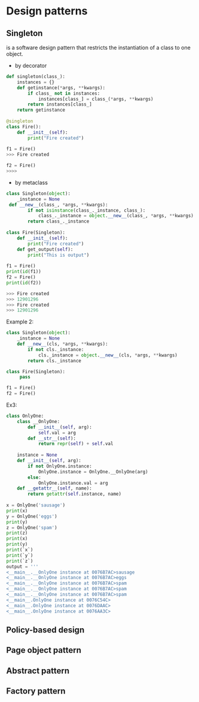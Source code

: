 # Design patterns

## Singleton
is a software design pattern that restricts the instantiation of a class to one object.

* by decorator
```python
def singleton(class_):  
    instances = {}  
    def getinstance(*args, **kwargs):  
        if class_ not in instances:  
            instances[class_] = class_(*args, **kwargs)  
        return instances[class_]  
    return getinstance  
  
@singleton  
class Fire():  
    def __init__(self):  
        print("Fire created")  
    
f1 = Fire()  
>>> Fire created

f2 = Fire()
>>>>
```
* by metaclass
```python
class Singleton(object):  
    _instance = None  
 def __new__(class_, *args, **kwargs):  
        if not isinstance(class_._instance, class_):  
            class_._instance = object.__new__(class_, *args, **kwargs)  
        return class_._instance  
    
class Fire(Singleton):  
    def __init__(self):  
        print("Fire created")  
    def get_output(self):  
        print("This is output")  
  
f1 = Fire()  
print(id(f1))  
f2 = Fire()  
print(id(f2))

>>> Fire created
>>> 12901296
>>> Fire created
>>> 12901296
```

Example 2:
```python
class Singleton(object):
    _instance = None
    def __new__(cls, *args, **kwargs):
        if not cls._instance:
            cls._instance = object.__new__(cls, *args, **kwargs)
        return cls._instance

class Fire(Singleton):
     pass

f1 = Fire()
f2 = Fire()

```
  

Ex3:
```python
class OnlyOne:  
    class __OnlyOne:  
        def __init__(self, arg):  
            self.val = arg  
        def __str__(self):  
            return repr(self) + self.val  
    
    instance = None  
    def __init__(self, arg):  
        if not OnlyOne.instance:  
            OnlyOne.instance = OnlyOne.__OnlyOne(arg)
        else:  
            OnlyOne.instance.val = arg  
    def __getattr__(self, name):  
        return getattr(self.instance, name)  
  
x = OnlyOne('sausage')  
print(x)  
y = OnlyOne('eggs')  
print(y)  
z = OnlyOne('spam')  
print(z)  
print(x)  
print(y)  
print(`x`)  
print(`y`)  
print(`z`)  
output = '''  
<__main__.__OnlyOne instance at 0076B7AC>sausage  
<__main__.__OnlyOne instance at 0076B7AC>eggs  
<__main__.__OnlyOne instance at 0076B7AC>spam  
<__main__.__OnlyOne instance at 0076B7AC>spam  
<__main__.__OnlyOne instance at 0076B7AC>spam  
<__main__.OnlyOne instance at 0076C54C>  
<__main__.OnlyOne instance at 0076DAAC>  
<__main__.OnlyOne instance at 0076AA3C>
```
## Policy-based design

## Page object pattern

## Abstract pattern

## Factory pattern
<!--stackedit_data:
eyJoaXN0b3J5IjpbMTgzOTUzNDQ4LC0xMjY3NDc2Njg3LC0xMT
k2NDQwMjYxXX0=
-->